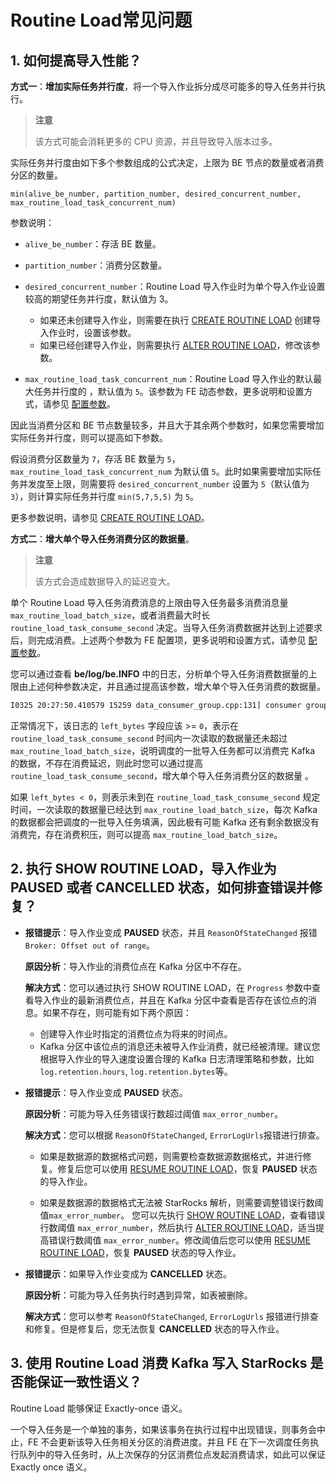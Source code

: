 # Routine Load常见问题

## 1. 如何提高导入性能？

**方式一**：**增加实际任务并行度**，将一个导入作业拆分成尽可能多的导入任务并行执行。

> **注意**
>
> 该方式可能会消耗更多的 CPU 资源，并且导致导入版本过多。

实际任务并行度由如下多个参数组成的公式决定，上限为 BE 节点的数量或者消费分区的数量。

```Plain
min(alive_be_number, partition_number, desired_concurrent_number, max_routine_load_task_concurrent_num)
```

参数说明：

- `alive_be_number`：存活 BE 数量。

- `partition_number`：消费分区数量。

- `desired_concurrent_number`：Routine Load 导入作业时为单个导入作业设置较高的期望任务并行度，默认值为 3。
  - 如果还未创建导入作业，则需要在执行 [CREATE ROUTINE LOAD](../../sql-reference/sql-statements/data-manipulation/CREATE%20ROUTINE%20LOAD.md) 创建导入作业时，设置该参数。
  - 如果已经创建导入作业，则需要执行 [ALTER ROUTINE LOAD](../../sql-reference/sql-statements/data-manipulation/alter-routine-load.md)，修改该参数。

- `max_routine_load_task_concurrent_num`：Routine Load 导入作业的默认最大任务并行度的 ，默认值为 `5`。该参数为 FE 动态参数，更多说明和设置方式，请参见 [配置参数](../../administration/Configuration.md#导入和导出相关动态参数)。

因此当消费分区和 BE 节点数量较多，并且大于其余两个参数时，如果您需要增加实际任务并行度，则可以提高如下参数。

假设消费分区数量为 `7`，存活 BE 数量为 `5`，`max_routine_load_task_concurrent_num` 为默认值 `5`。此时如果需要增加实际任务并发度至上限，则需要将 `desired_concurrent_number` 设置为 `5`（默认值为 `3`），则计算实际任务并行度 `min(5,7,5,5)` 为 `5`。

更多参数说明，请参见 [CREATE ROUTINE LOAD](../../sql-reference/sql-statements/data-manipulation/CREATE%20ROUTINE%20LOAD.md#example)。

**方式二**：**增大单个导入任务消费分区的数据量**。

> **注意**
>
> 该方式会造成数据导入的延迟变大。

单个 Routine Load 导入任务消费消息的上限由导入任务最多消费消息量 `max_routine_load_batch_size`，或者消费最大时长 `routine_load_task_consume_second` 决定。当导入任务消费数据并达到上述要求后，则完成消费。上述两个参数为 FE 配置项，更多说明和设置方式，请参见 [配置参数](../../administration/Configuration.md#导入和导出相关动态参数)。

您可以通过查看 **be/log/be.INFO** 中的日志，分析单个导入任务消费数据量的上限由上述何种参数决定，并且通过提高该参数，增大单个导入任务消费的数据量。

```bash
I0325 20:27:50.410579 15259 data_consumer_group.cpp:131] consumer group done: 41448fb1a0ca59ad-30e34dabfa7e47a0. consume time(ms)=3261, received rows=179190, received bytes=9855450, eos: 1, left_time: -261, left_bytes: 514432550, blocking get time(us): 3065086, blocking put time(us): 24855
```

正常情况下，该日志的 `left_bytes` 字段应该 >= `0`，表示在 `routine_load_task_consume_second` 时间内一次读取的数据量还未超过 `max_routine_load_batch_size`，说明调度的一批导入任务都可以消费完 Kafka 的数据，不存在消费延迟，则此时您可以通过提高 `routine_load_task_consume_second`，增大单个导入任务消费分区的数据量 。

如果 `left_bytes < 0`，则表示未到在 `routine_load_task_consume_second` 规定时间，一次读取的数据量已经达到 `max_routine_load_batch_size`，每次 Kafka 的数据都会把调度的一批导入任务填满，因此极有可能 Kafka 还有剩余数据没有消费完，存在消费积压，则可以提高 `max_routine_load_batch_size`。

## 2. 执行 SHOW ROUTINE LOAD，导入作业为 **PAUSED** 或者 **CANCELLED 状态，如何排查错误并修复？**

- **报错提示**：导入作业变成 **PAUSED** 状态，并且 `ReasonOfStateChanged` 报错 `Broker: Offset out of range`。

  **原因分析**：导入作业的消费位点在 Kafka 分区中不存在。

  **解决方式**：您可以通过执行 SHOW ROUTINE LOAD，在 `Progress` 参数中查看导入作业的最新消费位点，并且在 Kafka 分区中查看是否存在该位点的消息。如果不存在，则可能有如下两个原因：

  - 创建导入作业时指定的消费位点为将来的时间点。
  - Kafka 分区中该位点的消息还未被导入作业消费，就已经被清理。建议您根据导入作业的导入速度设置合理的 Kafka 日志清理策略和参数，比如 `log.retention.hours`, `log.retention.bytes`等。

- **报错提示**：导入作业变成 **PAUSED** 状态。

  **原因分析**：可能为导入任务错误行数超过阈值 `max_error_number`。

  **解决方式**：您可以根据 `ReasonOfStateChanged`, `ErrorLogUrls`报错进行排查。

  - 如果是数据源的数据格式问题，则需要检查数据源数据格式，并进行修复。修复后您可以使用 [RESUME ROUTINE LOAD](../../sql-reference/sql-statements/data-manipulation/RESUME%20ROUTINE%20LOAD.md)，恢复 **PAUSED** 状态的导入作业。

  - 如果是数据源的数据格式无法被 StarRocks 解析，则需要调整错误行数阈值`max_error_number`。
  您可以先执行 [SHOW ROUTINE LOAD](../../sql-reference/sql-statements/data-manipulation/SHOW%20ROUTINE%20LOAD.md)，查看错误行数阈值 `max_error_number`，然后执行 [ALTER ROUTINE LOAD](../../sql-reference/sql-statements/data-manipulation/alter-routine-load.md)，适当提高错误行数阈值 `max_error_number`。修改阈值后您可以使用 [RESUME ROUTINE LOAD](../../sql-reference/sql-statements/data-manipulation/RESUME%20ROUTINE%20LOAD.md)，恢复 **PAUSED** 状态的导入作业。

- **报错提示**：如果导入作业变成为 **CANCELLED** 状态。

  **原因分析**：可能为导入任务执行时遇到异常，如表被删除。
  
  **解决方式**：您可以参考 `ReasonOfStateChanged`, `ErrorLogUrls` 报错进行排查和修复。但是修复后，您无法恢复 **CANCELLED** 状态的导入作业。

## 3. 使用 Routine Load 消费 Kafka 写入 StarRocks 是否能保证一致性语义？

Routine Load 能够保证 Exactly-once 语义。

一个导入任务是一个单独的事务，如果该事务在执行过程中出现错误，则事务会中止，FE 不会更新该导入任务相关分区的消费进度。并且 FE 在下一次调度任务执行队列中的导入任务时，从上次保存的分区消费位点发起消费请求，如此可以保证 Exactly once 语义。
